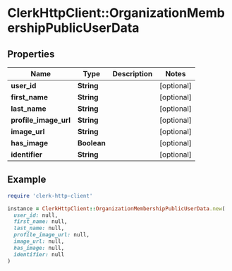 # ClerkHttpClient::OrganizationMembershipPublicUserData

## Properties

| Name | Type | Description | Notes |
| ---- | ---- | ----------- | ----- |
| **user_id** | **String** |  | [optional] |
| **first_name** | **String** |  | [optional] |
| **last_name** | **String** |  | [optional] |
| **profile_image_url** | **String** |  | [optional] |
| **image_url** | **String** |  | [optional] |
| **has_image** | **Boolean** |  | [optional] |
| **identifier** | **String** |  | [optional] |

## Example

```ruby
require 'clerk-http-client'

instance = ClerkHttpClient::OrganizationMembershipPublicUserData.new(
  user_id: null,
  first_name: null,
  last_name: null,
  profile_image_url: null,
  image_url: null,
  has_image: null,
  identifier: null
)
```

